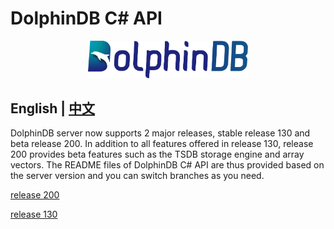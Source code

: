 # DolphinDB C# API

<p align='center'>
    <img src='./images/ddb.svg' alt='DolphinDB' width='256'>
</p>

## English | [中文](./README_CN.md)

DolphinDB server now supports 2 major releases, stable release 130 and beta release 200. In addition to all features offered in release 130, release 200 provides beta features such as the TSDB storage engine and array vectors. The README files of DolphinDB C# API are thus provided based on the server version and you can switch branches as you need.

[release 200](https://github.com/dolphindb/api-csharp/blob/release200/README.md)

[release 130](https://github.com/dolphindb/api-csharp/blob/release130/README.md)
